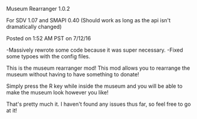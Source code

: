 Museum Rearranger 1.0.2

For SDV 1.07 and SMAPI 0.40 (Should work as long as the api isn't dramatically changed)

Posted on 1:52 AM PST on 7/12/16

-Massively rewrote some code because it was super necessary.
-Fixed some typoes with the config files.

This is the museum rearranger mod! This mod allows you to rearrange the museum without having to have something to donate!

Simply press the R key while inside the museum and you will be able to make the museum look however you like!

That's pretty much it. I haven't found any issues thus far, so feel free to go at it!
